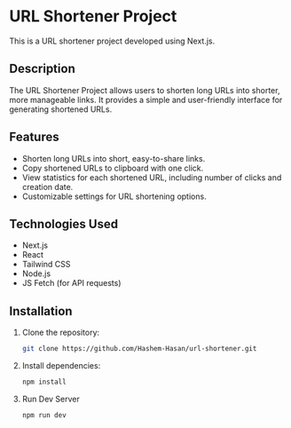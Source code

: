 # URL Shortener Project

This is a URL shortener project developed using Next.js.

## Description

The URL Shortener Project allows users to shorten long URLs into shorter, more manageable links. It provides a simple and user-friendly interface for generating shortened URLs.

## Features

- Shorten long URLs into short, easy-to-share links.
- Copy shortened URLs to clipboard with one click.
- View statistics for each shortened URL, including number of clicks and creation date.
- Customizable settings for URL shortening options.

## Technologies Used

- Next.js
- React
- Tailwind CSS
- Node.js
- JS Fetch (for API requests)

## Installation

1. Clone the repository:
   ```bash
   git clone https://github.com/Hashem-Hasan/url-shortener.git

2. Install dependencies:
   ```bash
   npm install
3. Run Dev Server
   ```bash
   npm run dev
